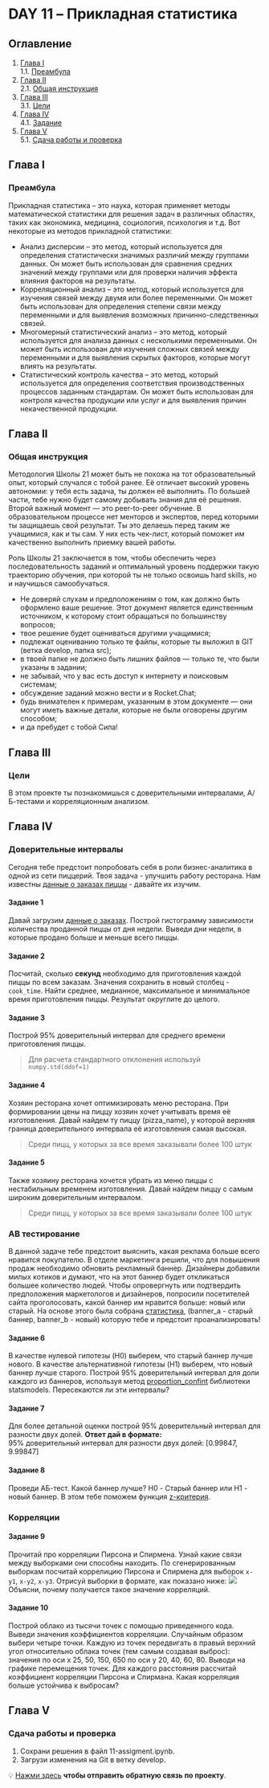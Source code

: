 # DAY 11 – Прикладная статистика
## Оглавление
1. [Глава I](#глава-i) \
    1.1. [Преамбула](#преамбула)
2. [Глава II](#глава-ii) \
    2.1. [Общая инструкция](#общая-инструкция)
3. [Глава III](#глава-iii) \
    3.1. [Цели](#цели)
4. [Глава IV](#глава-iv) \
    4.1. [Задание](#задание)
5. [Глава V](#глава-v) \
    5.1. [Сдача работы и проверка](#сдача-работы-и-проверка)

## Глава I
### Преамбула
Прикладная статистика – это наука, которая применяет методы математической статистики для решения задач в различных 
областях, таких как экономика, медицина, социология, психология и т.д. 
Вот некоторые из методов прикладной статистики:
* Анализ дисперсии – это метод, который используется для определения статистически значимых различий между группами данных.
Он может быть использован для сравнения средних значений между группами или для проверки наличия эффекта 
влияния факторов на результаты.
* Корреляционный анализ – это метод, который используется для изучения связей между двумя или более переменными. 
Он может быть использован для определения степени связи между переменными и для выявления 
возможных причинно-следственных связей.
* Многомерный статистический анализ – это метод, который используется для анализа данных с несколькими переменными. 
Он может быть использован для изучения сложных связей между переменными и для выявления скрытых факторов, 
которые могут влиять на результаты.
* Статистический контроль качества – это метод, который используется для определения соответствия производственных 
процессов заданным стандартам. Он может быть использован для контроля качества продукции или услуг и для выявления
причин некачественной продукции.

## Глава II
### Общая инструкция

Методология Школы 21 может быть не похожа на тот образовательный опыт, который случался с тобой ранее. Её отличает высокий уровень автономии: у тебя есть задача, ты должен её выполнить. По большей части, тебе нужно будет самому добывать знания для её решения. Второй важный момент — это peer-to-peer обучение. В образовательном процессе нет менторов и экспертов, перед которыми ты защищаешь свой результат. Ты это делаешь перед таким же учащимися, как и ты сам. У них есть чек-лист, который поможет им качественно выполнить приемку вашей работы.

Роль Школы 21 заключается в том, чтобы обеспечить через последовательность заданий и оптимальный уровень поддержки такую траекторию обучения, при которой ты не только освоишь hard skills, но и научишься самообучаться.

- Не доверяй слухам и предположениям о том, как должно быть оформлено ваше решение. Этот документ является единственным источником, к которому стоит обращаться по большинству вопросов;
- твое решение будет оцениваться другими учащимися;
- подлежат оцениванию только те файлы, которые ты выложил в GIT (ветка develop, папка src);
- в твоей папке не должно быть лишних файлов — только те, что были указаны в задании;
- не забывай, что у вас есть доступ к интернету и поисковым системам;
- обсуждение заданий можно вести и в Rocket.Chat;
- будь внимателен к примерам, указанным в этом документе — они могут иметь важные детали, которые не были оговорены другим способом;
- и да пребудет с тобой Сила!



## Глава III
### Цели
В этом проекте ты познакомишься с доверительными интервалами, А/Б-тестами и корреляционным анализом.

## Глава IV
### Доверительные интервалы
Сегодня тебе предстоит попробовать себя в роли бизнес-аналитика в одной из сети пиццерий. 
Твоя задача - улучшить работу ресторана. Нам известны [данные о заказах пиццы](datasets/pizza.csv) - давайте их изучим.

#### Задание 1
Давай загрузим [данные о заказах](datasets/pizza.csv). Построй гистограмму зависимости количества проданной пиццы от дня 
недели. Выведи дни недели, в которые продано больше и меньше всего пиццы.

#### Задание 2
Посчитай, сколько **секунд** необходимо для приготовления каждой пиццы по всем заказам. 
Значения сохранить в новый столбец - `cook_time`. Найти среднее, медианное, максимальное и минимальное время 
приготовления пиццы. Результат округлите до целого.

#### Задание 3
Построй 95% доверительный интервал для среднего времени приготовления пиццы.
> Для расчета стандартного отклонения используй `numpy.std(ddof=1)`

#### Задание 4
Хозяин ресторана хочет оптимизировать меню ресторана. При формировании цены на пиццу хозяин хочет учитывать время 
её изготовления. Давай найдем ту пиццу (pizza_name), у которой верхняя граница доверительного интервала её изготовления 
самая высокая.
> Среди пицц, у которых за все время заказывали более 100 штук

#### Задание 5
Также хозяину ресторана хочется убрать из меню пиццы с нестабильным временем изготовления. 
Давай найдем пиццу с самым широким доверительным интервалом.
> Среди пицц, у которых за все время заказывали более 100 штук

### АВ тестирование
В данной задаче тебе предстоит выяснить, какая реклама больше всего нравится покупателю. В отделе маркетинга решили, 
что для повышения продаж необходимо обновить рекламный баннер. Дизайнеры добавили милых котиков и думают, что 
на этот баннер будет откликаться большее количество людей. Чтобы опровергнуть или подтвердить предположения
маркетологов и дизайнеров, попросили посетителей сайта проголосовать, какой баннер им нравится больше: новый или старый. 
На основе этого была собрана [статистика](datasets/click.csv), (banner_a - старый баннер, banner_b - новый) которую тебе
и предстоит проанализировать!

#### Задание 6 
В качестве нулевой гипотезы (H0) выберем, что старый баннер лучше нового.  В качестве альтернативной гипотезы (H1) выберем, 
что новый баннер лучше старого. Построй 95% доверительный интервал для доли каждого из баннеров, используя метод 
[proportion_confint](https://www.statsmodels.org/devel/generated/statsmodels.stats.proportion.proportion_confint.html)
библиотеки statsmodels. Пересекаются ли эти интервалы?

#### Задание 7
Для более детальной оценки построй 95% доверительный интервал для разности двух долей.
**Ответ дай в формате:**\
95% доверительный интервал для разности двух долей: [0.99847, 9.99847]

#### Задание 8
Проведи АБ-тест. Какой баннер лучше? H0 - Старый баннер или H1 - новый баннер.
В этом тебе поможем функция [z-критерия](code-samples/stats.py).

### Корреляции

#### Задание 9
Прочитай про корреляции Пирсона и Спирмена. Узнай какие связи между выборками они способны находить. 
По сгенерированным выборкам посчитай коррелицию Пирсона и Спирмена для выборок `x-y1`, `x-y2`, `x-y3`. 
Отрисуй выборки в формате, как показано ниже:
<img src="misc/images/corr.png">
Объясни, почему получается такое значение корреляций.

#### Задание 10
Построй облако из тысячи точек c помощью приведенного кода.
Выведи значения коэффициентов корреляции.
Случайным образом выбери четыре точки. Каждую из точек передвигать в правый верхний угол относительно облака точек 
(тем самым создавая выброс):
значения по оси х 25, 50, 150, 650
по оси y 20, 40, 60, 80.
Выводи на графике перемещения точек.
Для каждого расстояния рассчитай коэффициент корреляции Пирсона и Спирмана.
Какая корреляция больше устойчива к выбросам?


## Глава V
### Сдача работы и проверка

1. Сохрани решения в файл 11-assigment.ipynb.
2. Загрузи изменения на Git в ветку develop.

💡 [Нажми здесь](https://forms.gle/Fcjm723LECFPPdZj6) **чтобы отправить обратную связь по проекту**. 
